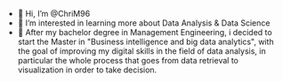 - 👋 Hi, I’m @ChriM96
- 👀 I’m interested in learning more about Data Analysis & Data Science
- 🌱 After my bachelor degree in Management Engineering, i decided to start the Master in "Business intelligence and big data analytics", with the goal of improving my digital skills in the field of data analysis, in particular the whole process that goes from data retrieval to visualization in order to take decision.

<!---
ChriM96/ChriM96 is a ✨ special ✨ repository because its `README.md` (this file) appears on your GitHub profile.
You can click the Preview link to take a look at your changes.
--->
